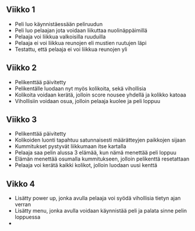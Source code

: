 ## Viikko 1
- Peli luo käynnistäessään peliruudun
- Peli luo pelaajan jota voidaan liikuttaa nuolinäppäimillä
- Pelaaja voi liikkua valkoisilla ruuduilla
- Pelaaja ei voi liikkua reunojen eli mustien ruutujen läpi
- Testattu, että pelaaja ei voi liikkua reunojen yli

## Viikko 2
- Pelikenttää päivitetty
- Pelikentälle luodaan nyt myös kolikoita, sekä vihollisia
- Kolikoita voidaan kerätä, jolloin score nousee yhdellä ja kolikko katoaa
- Vihollisiin voidaan osua, jolloin pelaaja kuolee ja peli loppuu

## Viikko 3
- Pelikenttää päivitetty
- Kolikoiden luonti tapahtuu satunnaisesti määrätteyjen paikkojen sijaan
- Kummitukset pystyvät liikkumaan itse kartalla
- Pelaaja saa pelin alussa 3 elämää, kun nämä menettää peli loppuu
- Elämän menettää osumalla kummitukseen, jolloin pelikenttä resetattaan
- Pelaaja voi kerätä kaikki kolikot, jolloin luodaan uusi kenttä

## Vikko 4
- Lisätty power up, jonka avulla pelaaja voi syödä vihollisia tietyn ajan verran
- Lisätty menu, jonka avulla voidaan käynnistää peli ja palata sinne pelin loppuessa
- 
